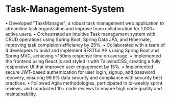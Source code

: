 # Task-Management-System

• Developed "TaskManager", a robust task management web application to streamline task organization and improve team
 collaboration for 1,000+ active users.
• Orchestrated an intuitive Task management system with CRUD operations using Spring Boot, Spring Data JPA, and
 Hibernate, improving task completion efficiency by 25%.
• Collaborated with a team of 4 developers to build and implement RESTful APIs using Spring Boot and Spring MVC,
 achieving <150ms response time on average.
• Implemented the frontend using React.js and styled it with TailwindCSS, creating a fully responsive UI that improved
 user engagement by 15%.
• Implemented secure JWT-based authentication for user login, signup, and password recovery, ensuring 99.9% data
 security and compliance with security best practices.
• Followed Agile methodologies, participated in bi-weekly sprint reviews, and conducted 10+ code reviews to ensure
 high code quality and maintainability.